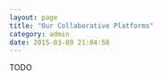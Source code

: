 ```yaml
---
layout: page
title: "Our Collaborative Platforms"
category: admin
date: 2015-03-09 21:04:58
---
```


TODO